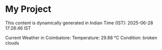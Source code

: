 # My Project

This content is dynamically generated in Indian Time (IST): 2025-06-28 17:28:46 IST


Current Weather in Coimbatore:
Temperature: 29.88 °C
Condition: broken clouds
